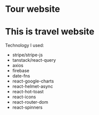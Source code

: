 # Tour website

# This is travel website

Technology I used:
- stripe/stripe-js
- tanstack/react-query
- axios
- firebase
- date-fns
- react-google-charts
- react-helmet-async
- react-hot-toast
- react-icons
- react-router-dom
- react-spinners
